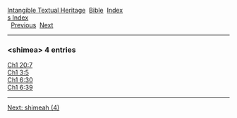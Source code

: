 [Intangible Textual Heritage](../../index)  [Bible](../index) 
[Index](index)   
[s Index](_s_)  
  [Previous](c10275)  [Next](c10277) 

------------------------------------------------------------------------

### &lt;shimea&gt; 4 entries

[Ch1 20:7](../kjv/ch1020.htm#007)  
[Ch1 3:5](../kjv/ch1003.htm#005)  
[Ch1 6:30](../kjv/ch1006.htm#030)  
[Ch1 6:39](../kjv/ch1006.htm#039)  

------------------------------------------------------------------------

[Next: shimeah (4)](c10277)
